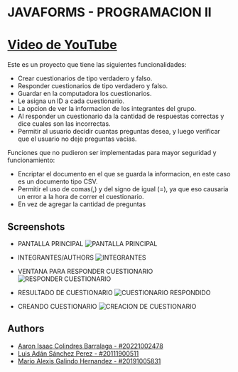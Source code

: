 
# JAVAFORMS - PROGRAMACION II 
# [Video de YouTube](https://www.youtube.com/watch?v=La1LXuGwUfU&ab_channel=MarioGalindo)

Este es un proyecto que tiene las siguientes funcionalidades: 
- Crear cuestionarios de tipo verdadero y falso. 
- Responder cuestionarios de tipo verdadero y falso. 
- Guardar en la computadora los cuestionarios. 
- Le asigna un ID a cada cuestionario. 
- La opcion de ver la informacion de los integrantes del grupo. 
- Al responder un cuestionario da la cantidad de respuestas correctas y dice cuales son las incorrectas. 
- Permitir al usuario decidir cuantas preguntas desea, y luego verificar que el usuario no deje preguntas vacias. 

Funciones que no pudieron ser implementadas para mayor seguridad y funcionamiento: 
- Encriptar el documento en el que se guarda la informacion, en este caso es un documento tipo CSV. 
- Permitir el uso de comas(,) y del signo de igual (=), ya que eso causaria un error a la hora de correr el cuestionario. 
- En vez de agregar la cantidad de preguntas 


## Screenshots

- PANTALLA PRINCIPAL ![PANTALLA PRINCIPAL](https://drive.google.com/uc?id=1SdEZA3UHI_E1XYB8SYMkKUH4t8q5pfPD)

- INTEGRANTES/AUTHORS
![INTEGRANTES](https://drive.google.com/uc?id=1VkK3pazU7eUsZ7L087W32-jPL0j2gyBm)

- VENTANA PARA RESPONDER CUESTIONARIO
![RESPONDER CUESTIONARIO](https://drive.google.com/uc?id=1xP6pd9L0C7KumVw1ZL7L5xFIZgOrtdwT)

- RESULTADO DE CUESTIONARIO
![CUESTIONARIO RESPONDIDO](https://drive.google.com/uc?id=10DjsiywludQOA5wr489YOmAs4LbO-1O7)

- CREANDO CUESTIONARIO
![CREACION DE CUESTIONARIO](https://drive.google.com/uc?id=1DF6cgSbJ99Nc8EkkfNBMmty21eiLe3LM)

## Authors

- [Aaron Isaac Colindres Barralaga - #20221002478](https://github.com/aaroncba)
- [Luis Adán Sánchez Perez - #20111900511](https://github.com/luissanchez234)
- [Mario Alexis Galindo Hernandez - #20191005831](https://github.com/MarioGalindo27)
